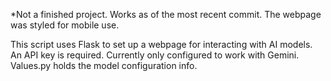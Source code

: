 *Not a finished project. Works as of the most recent commit. The webpage was styled for mobile use.

This script uses Flask to set up a webpage for interacting with AI models. An API key is required. Currently only configured to work with Gemini. Values.py holds the model configuration info. 
